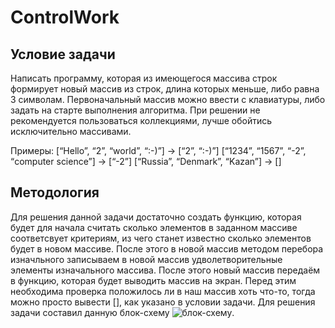 # ControlWork
## Условие задачи
Написать программу, которая из имеющегося массива строк формирует новый массив из строк, длина которых меньше, либо равна 3 символам. Первоначальный массив можно ввести с клавиатуры, либо задать на старте выполнения алгоритма. При решении не рекомендуется пользоваться коллекциями, лучше обойтись исключительно массивами.

Примеры:
[“Hello”, “2”, “world”, “:-)”] → [“2”, “:-)”]
[“1234”, “1567”, “-2”, “computer science”] → [“-2”]
[“Russia”, “Denmark”, “Kazan”] → []

## Методология
Для решения данной задачи достаточно создать функцию, которая будет для начала считать сколько элементов в заданном массиве соответсвует критериям, из чего станет известно сколько элементов будет в новом массиве. После этого в новой массив методом перебора изначльного записываем в новой массив удволетворительные элементы изначального массива.
После этого новый массив передаём в функцию, которая будет выводить массив на экран. Перед этим необходима проверка положилось ли в наш массив хоть что-то, тогда можно просто вывести [], как указано в условии задачи. 
Для решения задачи составил данную блок-схему ![блок-схему](https://viewer.diagrams.net/?tags=%7B%7D&highlight=0000ff&edit=_blank&layers=1&nav=1&title=ControlWork.drawio#R%3Cmxfile%20pages%3D%224%22%3E%3Cdiagram%20name%3D%22%D0%A1%D1%82%D1%80%D0%B0%D0%BD%D0%B8%D1%86%D0%B0%201%22%20id%3D%22O2_8Qqms4wQui68Lgwdx%22%3E7V1bc5s4FP41zHQf7AEE2DwmcZpOm27byW5vLzsYZEwXIwfj2t5fvwIkc1MwicUtJsk4IARCR%2BdI5zsXWQA3q%2F2db6yXH5EFXUEWrb0AZoIsA6BI%2BF9YcohLZHGqxyW271hxmZQUPDj%2FQVIoktKtY8FNpmKAkBs462yhiTwPmkGmzPB9tMtWWyA32%2BrasGGh4ME03GLpN8cKlnHpVJ4k5e%2BgYy9py5JG%2BrcyaGXSk83SsNAuVQRuBXDjIxTER6v9DXRD6lG6xPe9feLq8cV86AVVbvjnyzsDbj%2Fuv%2F7YyX9%2F%2FSi%2B%2FXknjdT4Kb8Nd0s6TF42OFAKQAsThJwiP1giG3mGe5uUXvto61kwbEbEZ0mde4TWuFDChb9gEBzI6BrbAOGiZbByydViV0jvNmjrm%2BQ9THsGgk%2Bju%2F2Hr7tH%2FWq2mL1%2FHFGWMHwbBiX9JPXCvqQaIIS6g2gFA%2F%2BAK%2FjQNQLnd3bwDcJD9rFeQmZ8QCjNpnrZW6epjkmnz6JPMfy8miTH%2BnX0eVsYmYTuIRF3SyeAD2sjotcOi2NFGv%2BGfgD3pVQhV0dTbTyV9ORnGj%2BByPaIyuwuERSJcv8yJSSaeD5dP%2Fyl%2F3z4oj9%2B%2F2VJN5%2Fe394p8OdI7g83l3FpmpuZ%2FWyNm8veOkN1TZCBJEbE0FzclWvL%2BZ0ZCO1xG0581yZykS%2BAq%2FBt7fkbWVQEGb%2BGmD74I3qOODfMf%2B1odEa5u4AU103%2Bk1sWyAtGC2PluIe49g3yNsjFJIjq4dcwVqGckJe5wQPkQB9f%2BRPu8hfjW1bIQ5tYyI4N7Ahvhw14yF8ZburiJmKT8JKkrPfxBdfx4GiZukvSySXt2JhmB3nyZYvwW3inSIpHQdV009KYD98EvuPZ9Hl47ONHvqgZM%2Fph90HFf7OY3Bxawt0xF5DZEl7wjcOJVnAxg5iF0hT%2FJoe5uQSv6OvwEIu64brQRbZvrHDFNfQdLFqYkXLXPicXTk3XC2cPqTrEa%2FrW1bGsiMmPlJm%2Bp4zZG%2BAJHxQn8EldE7ik9GcGL5uZT8%2FgoK0pnPk6yvRC6K5MOkV35tI5rJdc18sF7jm%2FtUwW3%2FBZxkrWZQdzf%2B2LcgPLsdOfXlhK%2BMtuI7qrJ%2F2YqyY0psw2OLVQ1ouBrZ7BVnS6dHN6aMe7dKb6fT7hxrX34x56NlaBB3GpzMrxX830%2BuNEC9WQXd6GtkSr%2BRbrdU3YzyR9MtayRjNpUoRdQJHGE6kIu46mZP56qNZ3%2FR9UBV5qtwAAKBA%2B0v5EIxSH8FxMW9HmfkZHFOe5Wrkhq5%2BlJU0f67qaYWlZbdsOLPUezqpV2bljeFYvEP4AN0za3xtz6GbpZbiO7eFjE9MrspGFfOiYhntFLqwcy4qHBmKYaMyj54WDs0ZYHqLOxLZGFu3LOSXP8UePImlFSDvtWJIgjiU5KwbxWWXCkyd%2FRmQCIFXQYrHBLJAfmeMLnOEtYVkf%2BiQlYFJRSujk0xUpYXldB4%2BJ0BGPialONVNk69KLJoAaJwtTM0jthOOnJ%2BimtBec7D8XgWmbt5y8EvMc6Al%2BruQZbRJVA7q6U72LLq8p%2BCGz4IcEaotDUdpQpDAJ%2FcP38P6xSk9%2FkMdFJ7N95uxAzs6AKVUVMP6oO7r1Kl7GjhUIDCgq04RVNDXLKhJBrm%2BfqK%2BA0vr4IH4Drmo5JWpKOzSoha1xfK%2FqOeFqHdsDueeohVLrpNCA1sK82K5zrdVJTcpMackMx31Sqzw%2BSrdQJX3vAVV2E1WWqZekh958s86qXudogk%2FD2FRIRA9w7BAp0aVeDJESF%2Bf6bZuthkiJS7cq9UpcXkukROcsPRi%2FZ8CoKjJiJyhkT4NRUJulB%2FQ9YJ2CzNNotFsR66DoQ%2Bu2p%2FnIKTw8zaqqZSRhRAanu85mpW2TqCjqQtaCIB9rPGFDiM5SOTtnGhYqixp%2Fd%2FWLrKVyLlRNV8UcZ9Rg%2FVSKcu2hDou1wk2sR1iugZwLpeq6WFOeHoxOg9FpiJ3g2ZUhduLiUO4QO%2FFCg90QO%2FFCRA2krL4xZWQjyCxELdXn370QNyOomrHQseBVUMxYmGfNWkmSggd3eLXES9k80qln8dKp4oVHnRVGuYFgBsrdFNDIRW5vOJjhYhIVAPdEhWohO4ACSvqIuEvkrmfE%2FhyNjfRBcZcLD%2BKGrIqpFJ0GwoBbJgUGwmAyyaXJdR4IF6O2yPY6dPcbMhnShC0vBJnisY7BmhKzgt2AOpCbIJXWd%2FRSQL%2FmQxoT1PwWXuxZbEQ3KqQj2vAsRumREgsfBlvfSwlE43pAtI%2BdnKGLBopBw81yulqkVM9Yv2owsKLz5v3zCF%2FMfe62J%2BnIKTxW2s5bmNW%2Bq8iV5ULtVi6v2jMFVOWpgNIMjr74YZSi%2Bjn4YTrkhxncIoOxv5V43OjGnnSl1ZDcV2rhHynTLKaXxarpkWptUKdHu86XIpjTKp3SKZVOKap00dby%2BFMSptE289dRyfVt9KmEUkPsV82j9LwFVmGEezaM0RnRniH9rsgG%2Fckm%2Fmq0iX%2FRldX4lv0FIrK2eW6UiFrft51RqwI6SsKOSL%2FW91jl6oTvVqyyOoCznoKzIVGyY4lTrySjbUBlrzLzq222GhIlL92q1CtxGRIla3Nw5wI5JMaeWID65pvJlNRaARtJApjQUFwnBX0tuPtelOU1mua2eFLlTJrX6RvoN0fVmhdGyTpgqE5iqJLFIiYGfAWL%2BDcfT9y1r0mcwKAJdWnCVtuF0LudKqy5NV6ZTGVtTDi10VDeVwPUagDtlPViJkx4YdzyZnipu6XywllYyhTSk41w1Ekb0EQnOfcj0%2F%2BgMTRRvTZFtJjA8kwnDv3eTwuZ21VEm1M6%2FTzWY%2B%2FnXEmrZUl7zBQ65dqZPp%2B0%2BDT5pvJYp0u%2B8B3c%2Fg8%3D%3C%2Fdiagram%3E%3Cdiagram%20id%3D%227kV8dG_MvgMUqdSkUNFz%22%20name%3D%22%D0%A1%D1%82%D1%80%D0%B0%D0%BD%D0%B8%D1%86%D0%B0%202%22%3E7V3RbqM4FP2aPKYCbAh5bNpOV5qOVG2l3ZmnkRPchBXEWUJasl%2B%2FBmzAOE1oGoENkao0GBcC95zDub52OgJ3YfIYoc3qB%2FFwMLIMLxmB%2B5FlmRBA%2Bitt2ectkwlrWEa%2BxzqVDS%2F%2Bf5g1Gqx153t4K3SMCQlifyM2Lsh6jRex0IaiiLyL3V5JIJ51g5ZYanhZoEBu%2Fdv34lXe6lqTsv0P7C9X%2FMymM833hIh3ZleyXSGPvFeawMPIckYWSNAIzEZpm%2FgD7iJC4pPdeOcwucNBevP5fc3P%2B%2B38AxTXHuF1fKFjjn%2F8%2BdN5RIH772z%2B%2Ffssef5rbI4ZJN5QsGO3nd2yeM%2FjgD0aFrZJonhFlmSNgoeydRaR3drD6WnoiWdlnydCNrTRpI3%2F4DjeM4yhXUxo0yoOA7ZXvlp2A7ZkFy3wkc%2FPgYmiJY6P9AN5v%2FRaKidodi%2FLO%2FqISYjjaE%2B3Ixyg2H8TsYoY5JdFv0%2BFjPZlUbtskE05yDRS0%2Fvs1Uhfbyfl%2B%2Bkse32QgFCGOY3Z%2B8qP8csGZeF5pxLUMKRvOIpxcpkgsMNAi8H4vdQJk5N%2FVdEIx1A6TtbhON2yeJQxs7OYORpFCLJjs2eRA%2BxeRMzRXD5BQ%2Fm0hyyfQAoytTeIfjonoPdsNo%2Fou2X6bpsGqB5%2Faj426VsaHhQEOCDLCIW08wZHPr1KHNX3PZc7TlH41U8wd26diS63l0YvGO1qzmi7IaMnQ2a0LQU5RCmsc17bM2Nk38v09mlMkyxAdUSo9KSt0dKE%2FeAlz0q1JWZ3hPvMOcozPROfXmKJK8MQcCXhJVcc9lefgIwAnOLyOoebnDPt8fYg4p7QHAciSlDgL9f0%2FYKiJHuOp0T3Fyi4ZTtC3%2FNyQGJqGtA8O14KyU16%2F7I7as9SETqEuOP8qEtKMUDDzjJqOAZyWmrGxo1puKLcMK%2FUEjb5Ecnr6xb3Anay17yqXIsqZ3MXOxCVk4f%2F1kRlkeP0aFXkLGfqCqjgAzVXlTsPdhMJdbm1thwUpta5SKbHstWOViSc77ZqD28VlYeK6XYd2XO7xseYUcFzy4HS62lkNs2GTaez55YKcZbzYf93nhFzYn6cCtd3hf5ayqQ%2FHKY21OJxQUjOYyDzWMfkmV%2BGvkR2GhLZmg6ZyEC3rLUAZnuGzrhxRI636uX4NYo6ww1l75we0D2f7dAYXARohRPl4zOccf1MaIFmCS3oJKEFti1qoNmqBvZO5bhIVOtJmQtOMUNt9Nk5rCh8bTphs%2B6EuY5UM1pDNsKqZ7RT3Z9HblMjPGQfbMpV%2FDyhlRPZ3ylT6xDgczY8stiFWYxOMXWeQ%2BJprsLwk83t5am0VXG2cnJqy1Z%2Bz0%2Bz1RwyXS05S1A7bS2A2aptswWSj9sttSbiWWsfoneWzpKHRPsqPXDQ0iOXOJROGAtctjlgZonlz%2Bscj69BzpAgx6sleVklm3tYqYR%2BKYVs04dKsyf4pVZ9KB%2BA0smHyistWtB%2BGrBo%2F7O68Ss9GLUBbPM%2BYQfPt%2FanhglOPzOarqbq8Jlxjpjc5tP1i%2BMx9T3raLJAJRzDIvgBqwl%2BTqwqUM4%2FtdZKJ5ejxHnWpd7V6KWQqE24YPWsJswf6h2JWkXHflX3XV7UYENRG%2FSKCEsunLCpH7PsR11%2B2hMxLwY94Sfo1nQYo7ZMx7QhP0F3ixAVNh0i9hkXhuw55AqPOCPNPLq2Sx7lUbZE11NfAnRfgQmaTjoFg3YcULORtwKXrY68QciM2XW07UyY6V7xbywn0B2ynNhyrVjtGmIBzHanflnOdfj%2BS0ADBxZL6L16yWyQQU8N2UjyNkUVgX%2Fxgb7KP2lqJAe96AHKo8yKKz8HZptOshT%2BLtc98GmJfPqI2df5I1D3hQ%2BNxQdagxYfzRYcwE4WHEAX1lbQX1ccfAl2QB48OTGH5MAsZyXNKKiX0YF1c%2BC7InkvYRaJrbZUdFzQuXHdqVjUcah6HS%2FrZFuVLyT8Yq0HaFDrUQApQB6z0qQYW%2BSEjL3QNmTuWge4q3hRAqoxHbj9KWHc3amcgypbnbVrzzLIyrUDLs9yPH1YntVhSlh9vRXoyXff2vKApdI5aocVj4uMhsBaCd%2BGNQfbr8X58OCqzIz9zN6oS3mTU7dYYqnqF9hnfU%2F8%2BxKOjPIfx4CH%2FwE%3D%3C%2Fdiagram%3E%3Cdiagram%20id%3D%22fQTLc2BclWqvglGA9Utn%22%20name%3D%22%D0%A1%D1%82%D1%80%D0%B0%D0%BD%D0%B8%D1%86%D0%B0%203%22%3E7Vrfc6IwEP5reGwHCKA%2Bitreg3ftjJ253mOECLkCcWL81b%2F%2BAiQihBHrOC3Um3GQbNaE5Ntvd7OogVG8e6RwGf4kPoo0U%2Fd3GhhrpmlYwOJfqWSfS3o9IQgo9oVSIZjhdySEupCusY9WJUVGSMTwsiz0SJIgj5VkkFKyLastSFSedQkDpAhmHoxU6W%2FsszCX9s1eIf%2BBcBDKmQ1nkPfEUCqLlaxC6JPtkQhMNNPRTLCDGnC1VFb%2BgBElhDWqSeV4N0JRuvlyX%2FN5Hy4f4LB2ihJ2pTFfnjZPExBuJ%2FhtxKa9%2Fi9v4N0Jk9jAaC22XWwZ20sckM9hEU1CWUgCksBoUkhdStaJj9Jp%2BMRuoTMlZMmFBhf%2BRYzthY3BNSNcFLI4Er3qasUGrMiaeujE80vDhDRA7IQeyPXStRxNcN5eFjv6iEiMGN3zNkURZHhTtlUoTD446H0IMq4rULsuyIYKMkdqMM6uenod9or7gZtdJ4ohFDCnmG1DzNBsCTN4ttwFnQnpBlGGdtcBQQwDbGHG28JPGJL84ZGPcPRW42TW4zQUeBSY2RlmTncQOgQVEYss2e44Yk7H3Sc4033at%2Bw%2BgQIyT28gfzon4nvmzim%2FC9K7VQpQFX%2BefCzTWw4PjCIUkYDCmCsvEcV8lYhW%2B56LjiYKL%2FAOyczty5yuTC%2B%2FB6P7HWe0fSaje7fMaFsBGXO8dhleKqvXcd5RMYMWhdcqFw2rc2SM%2Bz0wfoPG%2FIG8v7yacDZ%2Fj%2BsSok6RsaeSsXadxo2QsXbxanjdo1UtzlM4R1EZGxjhIOH3Hscmi5gpu7AHo6HoiLHv52aAeHiG82y81BCWBCcs2xHb1exxLc4njbJK40MlREyinVlsaKb3nX5vWYZZorhonQ30R56ieJbndJOORiSLxYpb8kcMp2Q%2Bh7V9tdGpEeB7ehbrlj2LejpLSIsdi7TJT3UsxkC3%2F7uSM63sFBWVZNJ0YJzmhIejoQzzxwWbkMTz9apdxRrgOOVQk5tbKZscOGoyOdBb7Q0MNdForc8%2FlSU2Z5PmLTt9tdgNN%2Fw7PcWZD7UVmhZRr1on5Sc7hXpdPMjJZX0u1ThgdP%2Ba%2Fv7els0%2Fx33jnRg8b%2B1F63KKWipFW1Z9uSR4D%2FNy52E8keFcNFrx9DIhEKZvO3bJ9AHQL0gOGiaxDOtqk2RsybemI%2BnLKZMtRcW8BObjTbkGlvlQNy9%2B226e5fAEV6mYifzHzT7VTinh6zmaoM1O2darTtm8r3HLoM4t2%2B12yx16%2FX8y1Wl0uLedEql1VJ4TVYGWL6p84q3jDImmQ8k8B346b0OqBM59pdzXPxmsTLfhD0UyKhR%2F5QKTfw%3D%3D%3C%2Fdiagram%3E%3Cdiagram%20id%3D%22uBgr20-UHsub971soiff%22%20name%3D%22%D0%A1%D1%82%D1%80%D0%B0%D0%BD%D0%B8%D1%86%D0%B0%204%22%3E7V1tc5s4EP41%2FpgOIIThYxzn2ptpZ3rNzPX6qYMDsbkB48M4sfvrT4Bkoxc7JFCQhGc61AgZjHb30e6zK2UC7pL9x8zfrL6kQRhPLCPYT8B8YlmmDWz0X9FyqFqmU9ywzKIAdzo1PES%2FQtxo4NZdFIRbqmOepnEebejGx3S9Dh9zqs3PsvSF7vaUxvRTN%2F4y5BoeHv2Yb%2F0eBfmqanWt6an9UxgtV%2BTJpuNVVxKfdMZvsl35QfpSawL3E8uZWGDvT8BsUrTR%2F8Bdlqb5q91I52R%2FF8bF4JNxrZ77x%2FtvcHz3LFznHd3TunnY%2F2XdJW706dv81o7%2F%2B%2BG83OAHPfvxDg87HrL8QOQQBkgs%2BDTN8lW6TNd%2BfH9qnWXpbh2ExWPQg2enPp%2FTdIMaTdT4b5jnB6xj%2Fi5PUdMqT2J8tXpm8aCzr4%2BbtukuewwvvBD%2B%2FbmfLcP8Qj%2FYRA%2FYEf0YpkmYZwd0noWxn0fP9A%2F2scovj%2F3eJDLUF0utWyFbvJCRpLx5eTSK4%2B309Nmblcd7ThFOYi5k9rKK8vBh45fSeEEQJBLpc5jl4f6yUFsIAd%2FZtjCyvZxwwiTGv6phhGNILSdbN2OEDY1xOiJjhJyQ0WTpo1%2FnxGiIZosMfVoWn7aFgFj5o6lsU3xE0vDjOIzTZeYnqPMmzCL0lmHGXvt6uvCayT5F%2B5D4AYOZMHFWDC0s2tHNoqcNLdq0RmTSU07KiV%2FodWXYcGZM4Jy37wgJdV9KiFUJGafWAwkr9DBMVzfD7M%2Fg3vKM05O%2BphF6pZNeGQalV5y%2BVAiDv%2FUGlaEU5%2Fh6Q6ubx6nbAYXWIo377C9QHE9piR9HyzX6%2FIiUopzHC9OPUKB8iy8kURBUChkip8FflPcrVHJTDF85oHBWYNAF7MBRPP7y5Bg713XxvCW1B5ob44NpuDTYgOqsJ80kd0yfnrahDkpHiJwryA0EcpB4seMAOZMnk9apHiBXmVInKGc5nktpBaFnrjD3TrXj6a3KtbYcPylc52M0fcO72tkqTRa7rWR8lm3SuEH0tOZ0uw7vc7vGeaWRwOc2gXbzEfZXXg%2BHvb4mLhnkzPOY0c8qIiaGeT4UZi8l0ZqLpM%2Fy0oZcdnw0SGLHgLdjFYNnk%2BcwVTdkr6EhgzHxWiZPX2oTtpptE4D4dxgfHNrGe3XmyGDQOEM8Sv1cPZ5p1QJ4lIloj%2FZFGBoyo2ka0fI0sTYRbduc6ymiBRDSGGj2ioH6oRzPFldecKEzyI1%2BdwxLA1%2BfnrDJesJET%2BsRrcE7wpJHtGT60Wc%2BspyGjrDVlvdXyRG2eOZCG0fYahvRnCYCSHuh%2FaZv9vRTmR%2Bh3SRhaVcs1hh6Kp9zLNDDcy26uKCVCncRglt0RuWaN26ncjztQ%2FjXiqgtq5lquZVWTmmfbiiXkCW6WidkSUirkh86HQL7kXSywz%2F1kx%2FFzZAbgE%2Fne3zz6uxABR7dzBmudHPGe8DktqoAPt4Po%2B%2B77sYD1J7oMK38AGcZ3gZWNVWufrXSSMfzO3Tl5gnvGPOSCNSmBLA0yzJZ3qCgVsOxH%2FVrvx%2FUiPyuRdaiUeHLPGblP3kNFE7pwBhoYqCAL6fp1UAH8zqA1dTr6G1hk8ReB6372BZG7HQQ7eHofeJ0mBeXi%2FA0j7Ssv6aOCdCujg00XdZlj8rj4ClWXai3SoU7od5sGw%2FTlW57p5ppV03XHE7GlEQEGlfTgY6q6YpqEsu58vftFI2vklN8QYTZIIL2DN6RJG2yIoJ2q5DtppGx3Tb3pxTya7z8F3S0%2FrcO%2FEOWUpPaaVI%2FYupaQEI2chgj%2BDgjAh%2ByllDDKLZS4U68Ttu1mVW51yLmdmrHs5yvFJFEazWcUcDm0YFFKh%2FrxCbpRZWRQLmhAgwxA9Qyrq7r0UkdB%2FmJl9M65Vltk7Oucz120yW%2B%2FeV6ZNAUwRJfNZKxx5gQW68NDd52yQykUFLCloNFlKAmzG5aR9xfDCptdhYyc5mN07UjTs8S9TmbnlWhJozdQQRosp%2BmPUiha5fg1FvGoxM2xGZS%2BNBmPFi91vvaPCEb%2FaysH7s38pq8SUyXiMoUBCUKmjzUrtrCbrrZCLTGFFLwJLmgCKrcR4hrJi1B9FzrWRAKVTv6zbVLgt7nb8l%2BlWUoZN17iENuERwQDlglOJAjzukQDmBT2hqOKWcGeTe8zJkZQmkrR13D7gomLAhp6vpaj9VK8xw%2BYTIWhKmwfyQI4%2FAZCl0SY05HToTxwfYM7wonrSYyXs2IF1vLfmF3VYX8F2QYdGjwnqXce%2Fkk99%2F%2FNu5%2B%2Ffy2SzarP3efdsGvZ9EfyVIc9QWZK%2BGbt9ULlUAfnktcgbnYBCUyvClZ5q8Zw%2BNot5VNf35UJywvq1iOozXLS8xBwDTVqJ7F7umpLCh4C49UccU1jor%2BRrW5AL7z2RV%2B0gMRu42KQ%2FaffQ2ITNJxeCQSzoQqA9H5qb2BC9B2OZikLsClMakJebtLSmkpQ%2B5ygA2U8wSEouE5P8Xtrze76sQP8JicwZTURinvB4iBgPcDVFyWcd6SuiCADJMQQIOsymCqsVVmh8Q6qDLtcB7ymrAOmtIO4pflixgU5JovaHA3mSwAmN17%2BwUb7dCF1zrBQmDMRr%2BXeh5uexmXIaIdSwsiWlQHo%2FSMINgNQthP080gLo0JE4Syct6u%2FE3xMUgfd0k57q9Z46KS%2B%2BfFEGGpy%2FBC06ZrKyS3SMEyfWRW3m15vC%2BP8%2FIIi%2BOtw4Pp0RpNuYgEVmKuenXiYqdE5SqxC%2B5yE79a0yqxi6PCkXklms7aLtkY8A%2FmGAwXI6T45K7fFEuMR8cBd%2FU1Jr9jWdoFu7xy8cJB6WYd6ZDmSkyR5OYFsYgcE2nZN0vT%2FEJPEseiEV59SYOCkLj%2FHw%3D%3D%3C%2Fdiagram%3E%3C%2Fmxfile%3E).